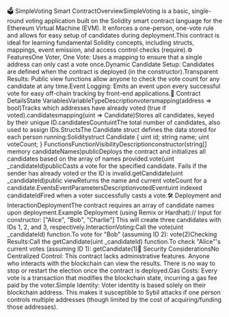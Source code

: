 🗳️ SimpleVoting Smart ContractOverviewSimpleVoting is a basic, single-round voting application built on the Solidity smart contract language for the Ethereum Virtual Machine (EVM). It enforces a one-person, one-vote rule and allows for easy setup of candidates during deployment.This contract is ideal for learning fundamental Solidity concepts, including structs, mappings, event emission, and access control checks (require).⚙️ FeaturesOne Voter, One Vote: Uses a mapping to ensure that a single address can only cast a vote once.Dynamic Candidate Setup: Candidates are defined when the contract is deployed (in the constructor).Transparent Results: Public view functions allow anyone to check the vote count for any candidate at any time.Event Logging: Emits an event upon every successful vote for easy off-chain tracking by front-end applications.📝 Contract DetailsState VariablesVariableTypeDescriptionvotersmapping(address => bool)Tracks which addresses have already voted (true if voted).candidatesmapping(uint => Candidate)Stores all candidates, keyed by their unique ID.candidatesCountuintThe total number of candidates, also used to assign IDs.StructsThe Candidate struct defines the data stored for each person running:Soliditystruct Candidate {
    uint id;
    string name;
    uint voteCount;
}
FunctionsFunctionVisibilityDescriptionconstructor(string[] memory candidateNames)publicDeploys the contract and initializes all candidates based on the array of names provided.vote(uint _candidateId)publicCasts a vote for the specified candidate. Fails if the sender has already voted or the ID is invalid.getCandidate(uint _candidateId)public viewReturns the name and current voteCount for a candidate.EventsEventParametersDescriptionvotedEventuint indexed candidateIdFired when a voter successfully casts a vote.🛠️ Deployment and InteractionDeploymentThe contract requires an array of candidate names upon deployment.Example Deployment (using Remix or Hardhat):// Input for constructor:
["Alice", "Bob", "Charlie"]
This will create three candidates with IDs 1, 2, and 3, respectively.InteractionVoting:Call the vote(uint _candidateId) function.To vote for "Bob" (assuming ID 2): vote(2)Checking Results:Call the getCandidate(uint _candidateId) function.To check "Alice"'s current votes (assuming ID 1): getCandidate(1)🛑 Security ConsiderationsNo Centralized Control: This contract lacks administrative features. Anyone who interacts with the blockchain can view the results. There is no way to stop or restart the election once the contract is deployed.Gas Costs: Every vote is a transaction that modifies the blockchain state, incurring a gas fee paid by the voter.Simple Identity: Voter identity is based solely on their blockchain address. This makes it susceptible to Sybil attacks if one person controls multiple addresses (though limited by the cost of acquiring/funding those addresses).

